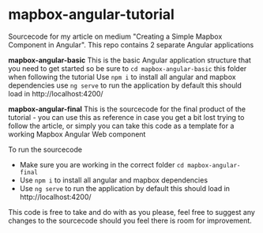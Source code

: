 # mapbox-angular-tutorial
 Sourcecode for my article on medium "Creating a Simple Mapbox Component in Angular". This repo contains 2 separate Angular applications
 
**mapbox-angular-basic**
This is the basic Angular application structure that you need to get started so be sure to `cd mapbox-angular-basic` this folder when following the tutorial 
Use `npm i` to install all angular and mapbox dependencies
use `ng serve` to run the application by default this should load in http://localhost:4200/

**mapbox-angular-final**
This is the sourcecode for the final product of the tutorial - you can use this as reference in case you get a bit lost trying to follow the article, or simply you can take this code as a template for a working Mapbox Angular Web component

To run the sourcecode
- Make sure you are working in the correct folder `cd mapbox-angular-final`
- Use `npm i` to install all angular and mapbox dependencies
- Use `ng serve` to run the application by default this should load in http://localhost:4200/

This code is free to take and do with as you please, feel free to suggest any changes to the sourcecode should you feel there is room for improvement.
